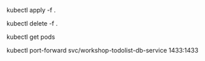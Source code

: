 kubectl apply -f .

kubectl delete -f .

kubectl get pods  

kubectl port-forward svc/workshop-todolist-db-service 1433:1433